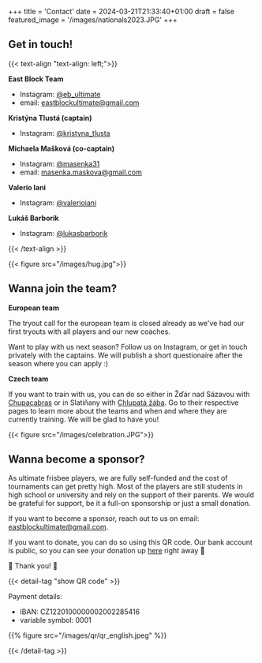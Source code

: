 +++
title = 'Contact'
date = 2024-03-21T21:33:40+01:00
draft = false
featured_image = '/images/nationals2023.JPG'
+++

## Get in touch!

<i class="fa-solid fa-search"></i>

{{< text-align "text-align: left;">}}

**East Block Team**

- Instagram: [@eb_ultimate](https://www.instagram.com/eb_ultimate)
- email: eastblockultimate@gmail.com

**Kristýna Tlustá (captain)**
- Instagram: [@kristyna_tlusta](https://www.instagram.com/kristyna_tlusta)

**Michaela Mašková (co-captain)**
- Instagram: [@masenka31](https://www.instagram.com/masenka31)
- email: masenka.maskova@gmail.com

**Valerio Iani**
- Instagram: [@valerioiani](https://www.instagram.com/valerioiani)

**Lukáš Barborik**
- Instagram: [@lukasbarborik](https://www.instagram.com/lukasbarborik)

{{< /text-align >}}

{{< figure src="/images/hug.jpg">}}

## Wanna join the team?

**European team**

The tryout call for the european team is closed already as we've had our first tryouts with all players and our new coaches.

Want to play with us next season? Follow us on Instagram, or get in touch privately with the captains. We will publish a short questionaire after the season where you can apply :)

**Czech team**

If you want to train with us, you can do so either in Žďár nad Sázavou with [Chupacabras](https://chupacabras.cz/treninky/) or in Slatiňany with [Chlupatá žába](https://www.instagram.com/chlupatazaba.ultimate/). Go to their respective pages to learn more about the teams and when and where they are currently training. We will be glad to have you!

{{< figure src="/images/celebration.JPG">}}

## Wanna become a sponsor?

As ultimate frisbee players, we are fully self-funded and the cost of tournaments can get pretty high. Most of the players are still students in high school or university and rely on the support of their parents. We would be grateful for support, be it a full-on sponsorship or just a small donation.

If you want to become a sponsor, reach out to us on email: [eastblockultimate@gmail.com](mailto:eastblockultimate@gmail.com).

If you want to donate, you can do so using this QR code. Our bank account is public, so you can see your donation up [here](https://ib.fio.cz/ib/transparent?a=2002285416) right away 🚀

🤗 Thank you! 🤗

{{< detail-tag "show QR code" >}}

Payment details:
- IBAN: CZ1220100000002002285416
- variable symbol: 0001

{{% figure src="/images/qr/qr_english.jpeg" %}}

{{< /detail-tag >}}
